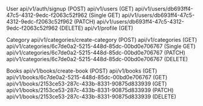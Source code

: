 User
api/v1/auth/signup (POST)
api/v1/users (GET)
api/v1/users/db693ff4-47c5-4312-9edc-f2063c52f962 (Single GET)
api/v1/users/db693ff4-47c5-4312-9edc-f2063c52f962 (PATCH)
api/v1/users/db693ff4-47c5-4312-9edc-f2063c52f962 (DELETE)
api/v1/profile (GET)




Category
api/v1/categories/create-category (POST)
api/v1/categories (GET)
api/v1/categories/6c7de0a2-5215-448d-85dc-00bd0e706767 (Single GET) 
api/v1/categories/6c7de0a2-5215-448d-85dc-00bd0e706767 (PATCH)
api/v1/categories/6c7de0a2-5215-448d-85dc-00bd0e706767 (DELETE) 



Books
api/v1/books/create-book (POST)
api/v1/books (GET)
api/v1/books/6c7de0a2-5215-448d-85dc-00bd0e706767 (GET)
api/v1/books/2153ce53-287c-433b-8331-90875d833939 (GET)
api/v1/books/2153ce53-287c-433b-8331-90875d833939 (PATCH)
api/v1/books/2153ce53-287c-433b-8331-90875d833939 (DELETE)
